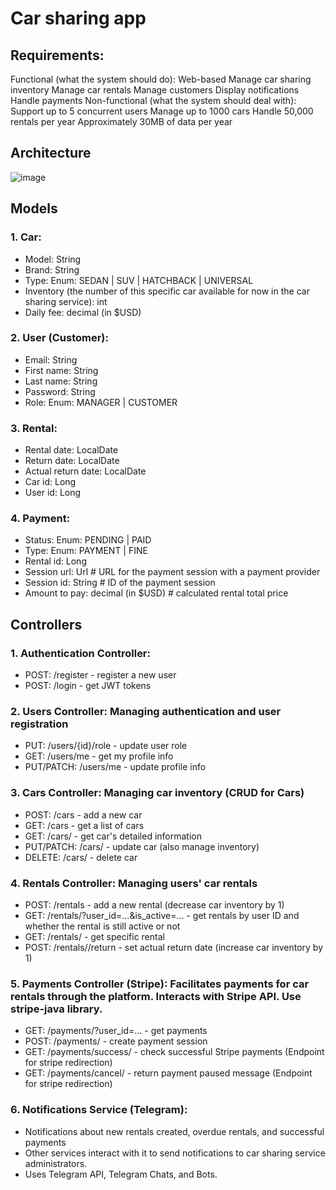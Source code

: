 # Car sharing app

## Requirements:
Functional (what the system should do):
Web-based
Manage car sharing inventory
Manage car rentals
Manage customers
Display notifications
Handle payments
Non-functional (what the system should deal with):
Support up to 5 concurrent users
Manage up to 1000 cars
Handle 50,000 rentals per year
Approximately 30MB of data per year

## Architecture
![image](https://github.com/user-attachments/assets/340bc79c-1c2d-494c-a09a-0222782eeacd)

## Models
### 1. Car:
 * Model: String
 * Brand: String
 * Type: Enum: SEDAN | SUV | HATCHBACK | UNIVERSAL
 * Inventory (the number of this specific car available for now in the car sharing service): int
 * Daily fee: decimal (in $USD)
### 2. User (Customer):
 * Email: String
 * First name: String
 * Last name: String
 * Password: String
 * Role: Enum: MANAGER | CUSTOMER
### 3. Rental:
 * Rental date: LocalDate
 * Return date: LocalDate
 * Actual return date: LocalDate
 * Car id: Long
 * User id: Long
### 4. Payment:
 * Status: Enum: PENDING | PAID
 * Type: Enum: PAYMENT | FINE
 * Rental id: Long
 * Session url: Url # URL for the payment session with a payment provider
 * Session id: String # ID of the payment session
 * Amount to pay: decimal (in $USD) # calculated rental total price

## Controllers
### 1. Authentication Controller:
 * POST: /register - register a new user
 * POST: /login - get JWT tokens
### 2. Users Controller: Managing authentication and user registration
 * PUT: /users/{id}/role - update user role
 * GET: /users/me - get my profile info
 * PUT/PATCH: /users/me - update profile info
### 3. Cars Controller: Managing car inventory (CRUD for Cars)
 * POST: /cars - add a new car
 * GET: /cars - get a list of cars
 * GET: /cars/ - get car's detailed information
 * PUT/PATCH: /cars/ - update car (also manage inventory)
 * DELETE: /cars/ - delete car
### 4. Rentals Controller: Managing users' car rentals
 * POST: /rentals - add a new rental (decrease car inventory by 1)
 * GET: /rentals/?user_id=...&is_active=... - get rentals by user ID and whether the rental is still active or not
 * GET: /rentals/ - get specific rental
 * POST: /rentals//return - set actual return date (increase car inventory by 1)
### 5. Payments Controller (Stripe): Facilitates payments for car rentals through the platform. Interacts with Stripe API. Use stripe-java library.
 * GET: /payments/?user_id=... - get payments
 * POST: /payments/ - create payment session
 * GET: /payments/success/ - check successful Stripe payments (Endpoint for stripe redirection)
 * GET: /payments/cancel/ - return payment paused message (Endpoint for stripe redirection)
### 6. Notifications Service (Telegram):
 * Notifications about new rentals created, overdue rentals, and successful payments
 * Other services interact with it to send notifications to car sharing service administrators.
 * Uses Telegram API, Telegram Chats, and Bots.
